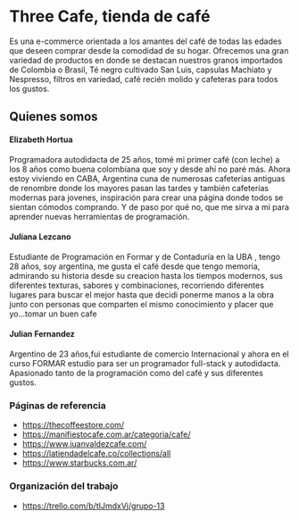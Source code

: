 # Three Cafe, tienda de café 



Es una e-commerce orientada a los amantes del café de todas las edades que deseen comprar desde la comodidad de su hogar.
Ofrecemos una gran variedad de productos en donde se destacan nuestros granos importados de Colombia o Brasil, Té negro cultivado San Luis, capsulas Machiato y Nespresso, filtros en variedad, café recién molido y cafeteras para todos los gustos.

## Quienes somos
#### Elizabeth Hortua 
Programadora autodidacta de 25 años, tomé mi primer café (con leche) a los 8 años como buena colombiana que soy y desde ahí no paré más. 
Ahora estoy viviendo en CABA, Argentina cuna de numerosas cafeterías antiguas de renombre donde los mayores pasan las tardes y también cafeterías modernas para jovenes, inspiración para crear una página donde todos se sientan cómodos comprando. Y de paso por qué no, que me sirva a mi para aprender nuevas herramientas de programación.

#### Juliana Lezcano
Estudiante de Programación en Formar y de Contaduría en la UBA , tengo 28 años,  soy argentina, me gusta el café desde que tengo memoria, admirando su historia desde su creacion hasta los tiempos modernos, sus diferentes texturas, sabores y combinaciones, recorriendo diferentes lugares para buscar el mejor hasta que decidi ponerme manos a la obra junto con personas que comparten el mismo conocimiento y placer que yo...tomar un buen cafe

#### Julian Fernandez
 Argentino de 23 años,fui estudiante de comercio Internacional y ahora en el curso FORMAR estudio para ser un programador full-stack y autodidacta. Apasionado tanto de la programación como del café y sus diferentes gustos. 


### Páginas de referencia
* https://thecoffeestore.com/
* https://manifiestocafe.com.ar/categoria/cafe/
* https://www.juanvaldezcafe.com/
* https://latiendadelcafe.co/collections/all
* https://www.starbucks.com.ar/

### Organización del trabajo
* https://trello.com/b/tIJmdxVj/grupo-13